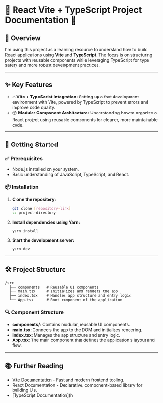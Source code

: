 # 🌟 React Vite + TypeScript Project Documentation 🚀

## 🎯 Overview

I'm using this project as a learning resource to understand how to build React applications using **Vite** and **TypeScript**. The focus is on structuring projects with reusable components while leveraging TypeScript for type safety and more robust development practices.

---

## ✨ Key Features

- 🔥 **Vite + TypeScript Integration:** Setting up a fast development environment with Vite, powered by TypeScript to prevent errors and improve code quality.
- 📦 **Modular Component Architecture:** Understanding how to organize a React project using reusable components for cleaner, more maintainable code.

---

## 🚀 Getting Started

### ✅ Prerequisites

- Node.js installed on your system.
- Basic understanding of JavaScript, TypeScript, and React.

### 📦 Installation

1. **Clone the repository:**

   ```bash
   git clone [repository-link]
   cd project-directory
   ```

2. **Install dependencies using Yarn:**

   ```bash
   yarn install
   ```

3. **Start the development server:**

   ```bash
   yarn dev
   ```

---

## 🛠️ Project Structure

```
/src
  ├── components   # Reusable UI components
  ├── main.tsx     # Initializes and renders the app
  ├── index.tsx    # Handles app structure and entry logic
  └── App.tsx      # Root component of the application
```

### 🔍 Component Structure

- **components/**: Contains modular, reusable UI components.
- **main.tsx**: Connects the app to the DOM and initializes rendering.
- **index.tsx**: Manages the app structure and entry logic.
- **App.tsx**: The main component that defines the application's layout and flow.

---

## 📚 Further Reading

- [Vite Documentation](https://vitejs.dev/) - Fast and modern frontend tooling.
- [React Documentation](https://react.dev/) - Declarative, component-based library for building UIs.
- \[TypeScript Documentation]\(h
